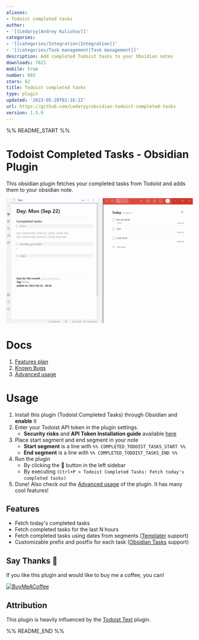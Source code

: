 ```yaml
---
aliases:
- Todoist completed tasks
author:
- '[[Ledaryy|Andrey Kulishov]]'
categories:
- '[[categories/Integration|Integration]]'
- '[[categories/Task management|Task management]]'
description: Add completed Todoist tasks to your Obsidian notes
downloads: 7621
mobile: true
number: 603
stars: 62
title: Todoist completed tasks
type: plugin
updated: '2023-05-28T02:16:22'
url: https://github.com/Ledaryy/obsidian-todoist-completed-tasks
version: 1.5.0
---
```


%% README_START %%

# Todoist Completed Tasks - Obsidian Plugin

This obsidian plugin fetches your completed tasks from Todoist and adds them to your obsidian note.

![demo](https://raw.githubusercontent.com/Ledaryy/obsidian-todoist-completed-tasks/master/static/gif/plugin_preview_v1.2.0.gif)

# Docs

1. [Features plan](https://github.com/Ledaryy/obsidian-todoist-completed-tasks/blob/master/docs/FEATURES.md)
2. [Known Bugs](https://github.com/Ledaryy/obsidian-todoist-completed-tasks/blob/master/docs/KNOWN_BUGS.md)
3. [Advanced usage](https://github.com/Ledaryy/obsidian-todoist-completed-tasks/blob/master/docs/ADVANCED.md)

# Usage

1. Install this plugin (Todoist Completed Tasks) through Obsidian and **enable** it
2. Enter your Todoist API token in the plugin settings.
    - **Security risks** and **API Token Installation guide** available [here](https://github.com/Ledaryy/obsidian-todoist-completed-tasks/blob/master/docs/API_KEY_INSTALLATION.md)
3. Place start segment and end segment in your note
    - **Start segment** is a line with `%% COMPLETED_TODOIST_TASKS_START %%`
    - **End segment** is a line with `%% COMPLETED_TODOIST_TASKS_END %%`
4. Run the plugin
    - By clicking the 🔄 button in the left sidebar
    - By executing `(Ctrl+P > Todoist Completed Tasks: Fetch today's completed tasks)`
5. Done! Also check out the [Advanced usage](https://github.com/Ledaryy/obsidian-todoist-completed-tasks/blob/master/docs/ADVANCED.md) of the plugin. It has many cool features!

## Features

-   Fetch today's completed tasks
-   Fetch completed tasks for the last N hours
-   Fetch completed tasks using dates from segments ([Templater](https://github.com/SilentVoid13/Templater) support)
-   Customizable prefix and postfix for each task ([Obsidian Tasks](https://github.com/obsidian-tasks-group/obsidian-tasks) support)

## Say Thanks 🙏

If you like this plugin and would like to buy me a coffee, you can!

[<img src="https://cdn.buymeacoffee.com/buttons/v2/default-violet.png" alt="BuyMeACoffee" width="100">](https://www.buymeacoffee.com/ledaryy)

## Attribution

This plugin is heavily influenced by the [Todoist Text](https://github.com/wesmoncrief/obsidian-todoist-text) plugin.


%% README_END %%